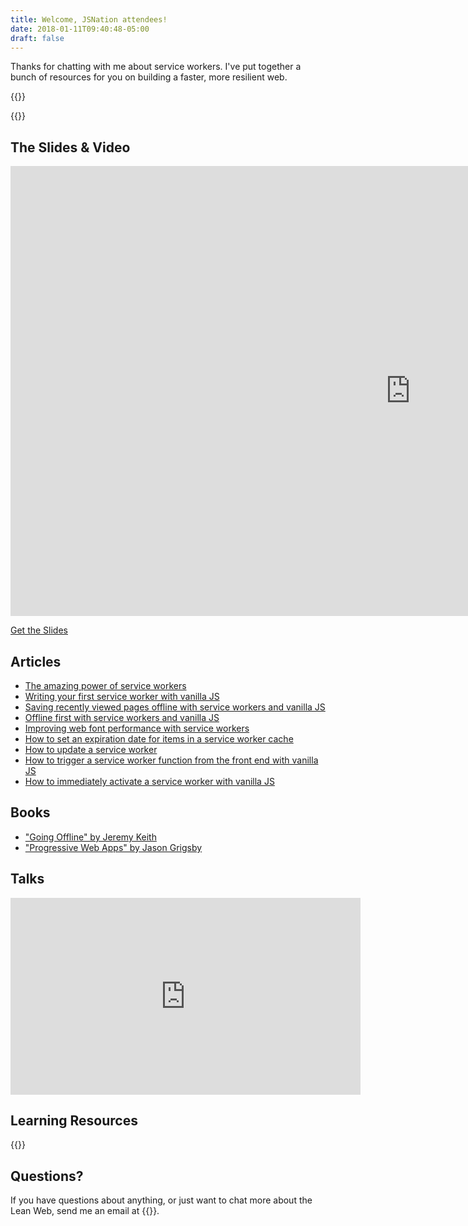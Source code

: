 ```yaml
---
title: Welcome, JSNation attendees!
date: 2018-01-11T09:40:48-05:00
draft: false
---
```


Thanks for chatting with me about service workers. I've put together a bunch of resources for you on building a faster, more resilient web.

{{<cta for="funnel">}}

{{<mailchimp intro="true">}}


## The Slides & Video

<div class="fluid-vids"><iframe src="https://player.vimeo.com/video/549312250?badge=0&amp;autopause=0&amp;player_id=0&amp;app_id=58479" width="1280" height="720" frameborder="0" allow="autoplay; fullscreen; picture-in-picture" allowfullscreen title="service-workers-slides"></iframe></div>

<p><a class="btn" href="https://speakerdeck.com/cferdinandi/service-workers">Get the Slides</a></p>



## Articles

- [The amazing power of service workers](/the-amazing-power-of-service-workers/)
- [Writing your first service worker with vanilla JS](/writing-your-first-service-worker-with-vanilla-js/)
- [Saving recently viewed pages offline with service workers and vanilla JS](/saving-recently-viewed-pages-offline-with-service-workers-and-vanilla-js/)
- [Offline first with service workers and vanilla JS](/offline-first-with-service-workers-and-vanilla-js/)
- [Improving web font performance with service workers](/improving-web-font-performance-with-service-workers/)
- [How to set an expiration date for items in a service worker cache](/how-to-set-an-expiration-date-for-items-in-a-service-worker-cache/)
- [How to update a service worker](/how-to-update-a-service-worker/)
- [How to trigger a service worker function from the front end with vanilla JS](/how-to-trigger-a-service-worker-function-from-the-front-end-with-vanilla-js/)
- [How to immediately activate a service worker with vanilla JS](/how-to-immediately-activate-a-service-worker-with-vanilla-js/)


## Books

- ["Going Offline" by Jeremy Keith](https://abookapart.com/products/going-offline)
- ["Progressive Web Apps" by Jason Grigsby](https://abookapart.com/products/progressive-web-apps)


## Talks

<div class="fluid-vids"><iframe width="560" height="315" src="https://www.youtube.com/embed/RVdW-P_oAJ0" title="YouTube video player" frameborder="0" allow="accelerometer; autoplay; clipboard-write; encrypted-media; gyroscope; picture-in-picture" allowfullscreen></iframe></div>


## Learning Resources

{{<cta for="products">}}


## Questions?

If you have questions about anything, or just want to chat more about the Lean Web, send me an email at {{<email>}}.